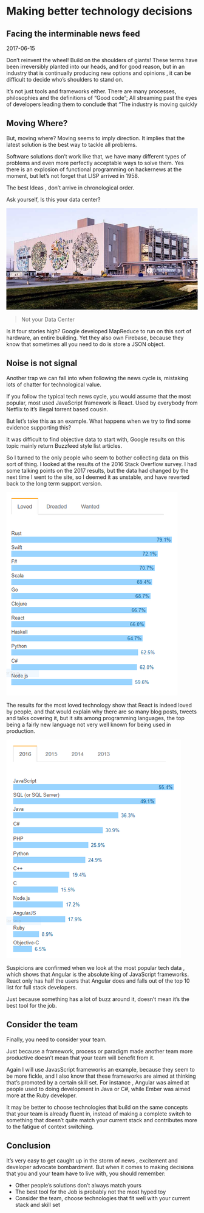 <h1 class="title">Making better technology decisions</h1>
<h2 class="subtitle">Facing the interminable news feed</h2>
<span class="date">2017-06-15</span>


Don’t reinvent the wheel! Build on the shoulders of giants! These terms have been irreversibly planted into our heads, and for good reason, but in an industry that is continually producing new options and opinions , it can be difficult to decide who’s shoulders to stand on.

It’s not just tools and frameworks either. There are many processes, philosophies and the definitions of “Good code”; All streaming past the eyes of developers leading them to conclude that “The industry is moving quickly

## Moving Where?

But, moving where? Moving seems to imply direction. It implies that the latest solution is the best way to tackle all problems.

Software solutions don’t work like that, we have many different types of problems and even more perfectly acceptable ways to solve them. Yes there is an explosion of functional programming on hackernews at the moment, but let’s not forget that LISP arrived in 1958.

The best Ideas , don’t arrive in chronological order.

Ask yourself, Is this your data center?

![Picture of Google Data Center](google-data-center.jpeg)
> Not your Data Center

Is it four stories high? Google developed MapReduce to run on this sort of hardware, an entire building. Yet they also own Firebase, because they know that sometimes all you need to do is store a JSON object.

## Noise is not signal

Another trap we can fall into when following the news cycle is, mistaking lots of chatter for technological value.

If you follow the typical tech news cycle, you would assume that the most popular, most used JavaScript framework is React. Used by everybody from Netflix to it’s illegal torrent based cousin.

But let’s take this as an example. What happens when we try to find some evidence supporting this?

It was difficult to find objective data to start with, Google results on this topic mainly return Buzzfeed style list articles.

So I turned to the only people who seem to bother collecting data on this sort of thing. I looked at the results of the 2016 Stack Overflow survey. I had some talking points on the 2017 results, but the data had changed by the next time I went to the site, so I deemed it as unstable, and have reverted back to the long term support version.

![Tech decision language stats](tech-decisions-lang-stats.png)

The results for the most loved technology show that React is indeed loved by people, and that would explain why there are so many blog posts, tweets and talks covering it, but it sits among programming languages, the top being a fairly new language not very well known for being used in production.

![Tech decision language stats](tech-decisions-lang-stats-2.png)

Suspicions are confirmed when we look at the most popular tech data , which shows that Angular is the absolute king of JavaScript frameworks. React only has half the users that Angular does and falls out of the top 10 list for full stack developers.

Just because something has a lot of buzz around it, doesn’t mean it’s the best tool for the job.

## Consider the team

Finally, you need to consider your team.

Just because a framework, process or paradigm made another team more productive doesn’t mean that your team will benefit from it.

Again I will use JavasScript frameworks an example, because they seem to be more fickle, and I also know that these frameworks are aimed at thinking that’s promoted by a certain skill set. For instance , Angular was aimed at people used to doing development in Java or C#, while Ember was aimed more at the Ruby developer.

It may be better to choose technologies that build on the same concepts that your team is already fluent in, instead of making a complete switch to something that doesn’t quite match your current stack and contributes more to the fatigue of context switching.

## Conclusion

It’s very easy to get caught up in the storm of news , excitement and developer advocate bombardment. But when it comes to making decisions that you and your team have to live with, you should remember:

 - Other people’s solutions don’t always match yours
 - The best tool for the Job is probably not the most hyped toy
 - Consider the team, choose technologies that fit well with your current stack and skill set
